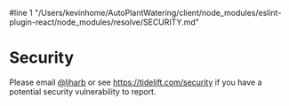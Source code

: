 #line 1 "/Users/kevinhome/AutoPlantWatering/client/node_modules/eslint-plugin-react/node_modules/resolve/SECURITY.md"
# Security

Please email [@ljharb](https://github.com/ljharb) or see https://tidelift.com/security if you have a potential security vulnerability to report.
